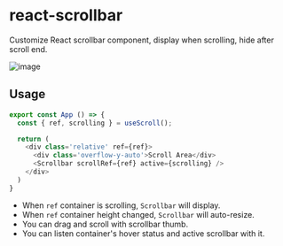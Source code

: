 # react-scrollbar
Customize React scrollbar component, display when scrolling, hide after scroll end.

![image](https://github.com/user-attachments/assets/dd72021e-bfcb-4bfe-a760-05d9a13880f0)


## Usage

```TypeScript
export const App () => {
  const { ref, scrolling } = useScroll();

  return (
    <div class='relative' ref={ref}>
      <div class='overflow-y-auto'>Scroll Area</div>
      <Scrollbar scrollRef={ref} active={scrolling} />
    </div>
  )
}
```

- When `ref` container is scrolling, `Scrollbar` will display.
- When `ref` container height changed, `Scrollbar` will auto-resize.
- You can drag and scroll with scrollbar thumb.
- You can listen container's hover status and active scrollbar with it.
